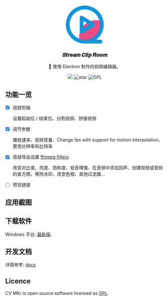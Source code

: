 <p align="center">
	<img width='120px' src='.gh/favicon.png' alt=''/>
</p>
<h3 align="center">𝑺𝒕𝒓𝒆𝒂𝒎 𝑪𝒍𝒊𝒑 𝑹𝒐𝒐𝒎</h3>
<p align="center">🎥 使用 Electron 制作的视频编辑器。</p>
<div style='' align="center">
    <img src="https://img.shields.io/github/downloads/yesmore/clip-room/total.svg?style=flat-square">
    <img src="https://img.shields.io/github/stars/yesmore/clip-room.svg?logo=github&style=flat-square" alt="star"/>
	<img src="https://img.shields.io/github/license/yesmore/clip-room?style=flat-square" alt="GPL"/>
</div>



## 功能一览

- [x] 视频剪辑
  
  设置起始位 / 结束位、分割视频、拼接视频
  
- [x] 调节参数
  
  播放速率、视频音量、Change fps with support for motion interpolation、更改分辨率和比特率
  
- [x] 高级导出设置 [ffmpeg filters](https://ffmpeg.org/ffmpeg-filters.html):
  
  改变对比度、亮度、饱和度、低音增强、在音频中添加回声、创建视频或音频的直方图、移除水印、改变色相、其他过滤器...
  
- [ ] 预览链接

## 应用截图

<!-- Main editor
![Editor](/.gh/basic.png?raw=true "Editor")

Light theme support
![Editor (light theme)](/.gh/basic-light.png?raw=true "Editor (light theme)")

Export settings
![Export settings](/.gh/export-settings.png?raw=true "Export settings")

Advanced export settings
![Advanced export settings](/.gh/advanced.png?raw=true "Advanced export settings")

Upload to YouTube
![Upload settings](/.gh/upload.png?raw=true "Upload settings")

Check status of export and upload
![Export status](/.gh/export-status.png?raw=true "Export status") -->

## 下载软件

Windows 平台: [最新版](https://github.com/yesmore/clip-room/releases/latest).

## 开发文档

详情参考: [docs](docs)

## Licence

CV MKr is open source software licensed as [GPL](LICENSE).
